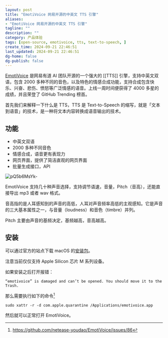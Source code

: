 ```yaml
---
layout: post
title: "EmotiVoice 网易开源的中英文 TTS 引擎"
aliases:
- "EmotiVoice 网易开源的中英文 TTS 引擎"
tagline: ""
description: ""
category: 产品体验
tags: [open-source, emotivoice, tts, text-to-speech, ]
create_time: 2024-09-21 22:46:51
last_updated: 2024-09-21 22:46:51
dg-home: false
dg-publish: false
---
```


[EmotiVoice](https://github.com/netease-youdao/EmotiVoice) 是网易有道 AI 团队开源的一个强大的 [[TTS]] 引擎，支持中英文双语，包含 2000 多种不同的音色，以及特色的情感合成功能，支持合成包含快乐、兴奋、悲伤、愤怒等广泛情感的语音。上线一周时间便获得了 4000 多星的成绩，并且荣登了 GitHub Trending 榜首。

首先我们来解释一下什么是 TTS，TTS 是 Text-to-Speech 的缩写，就是「文本到语音」的技术，是一种将文本内容转换成语音输出的技术。

## 功能

- 中英文双语
- 2000 多种不同音色
- 情感合成，语音更有表现力
- 网页界面，提供了简洁直观的网页界面
- 批量生成接口，API

![pQ5b6MsYk-](https://pic.einverne.info/images/pQ5b6MsYk-.png)

EmotiVoice 支持几十种声音选择，支持调节语速，音量，Pitch（音高），还能直接导出 mp3 或者 wav 格式。

音高指的是人耳感知到的声音的高低，人耳对声音频率高低的主观感知。它是声音的三大基本属性之一，与音量（loudness）和音色（timbre）并列。

Pitch 主要由声音的基频决定，基频越高，音高越高。

## 安装

可以通过官方的站点下载 macOS 的[安装包](https://github.com/netease-youdao/EmotiVoice?tab=readme-ov-file)。

注意当前仅仅支持 Apple Silicon 芯片 M 系列设备。

如果安装之后打开报错：

```
“emotivoice” is damaged and can’t be opened. You should move it to the Trash.
```

那么需要执行如下的命令[^1]

[^1]: <https://github.com/netease-youdao/EmotiVoice/issues/86>

```
sudo xattr -r -d com.apple.quarantine /Applications/emotivoice.app
```

然后就可以正常打开 EmotiVoice。
